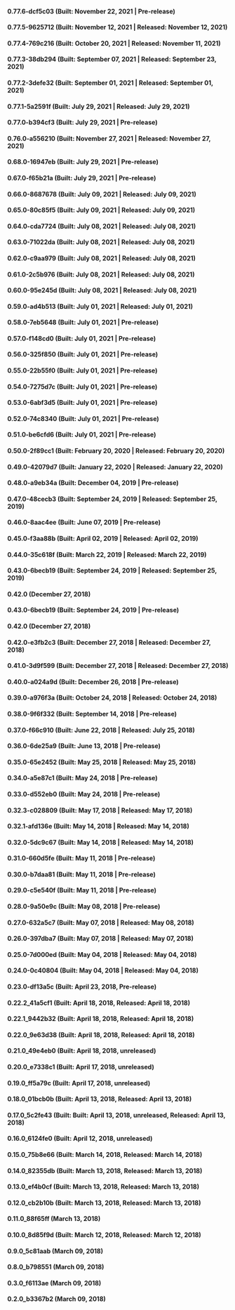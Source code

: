 #### 0.77.6-dcf5c03 (Built: November 22, 2021 | Pre-release)

#### 0.77.5-9625712 (Built: November 12, 2021 | Released: November 12, 2021)

#### 0.77.4-769c216 (Built: October 20, 2021 | Released: November 11, 2021)

#### 0.77.3-38db294 (Built: September 07, 2021 | Released: September 23, 2021)

#### 0.77.2-3defe32 (Built: September 01, 2021 | Released: September 01, 2021)

#### 0.77.1-5a2591f (Built: July 29, 2021 | Released: July 29, 2021)

#### 0.77.0-b394cf3 (Built: July 29, 2021 | Pre-release)

#### 0.76.0-a556210 (Built: November 27, 2021 | Released: November 27, 2021)

#### 0.68.0-16947eb (Built: July 29, 2021 | Pre-release)

#### 0.67.0-f65b21a (Built: July 29, 2021 | Pre-release)

#### 0.66.0-8687678 (Built: July 09, 2021 | Released: July 09, 2021)

#### 0.65.0-80c85f5 (Built: July 09, 2021 | Released: July 09, 2021)

#### 0.64.0-cda7724 (Built: July 08, 2021 | Released: July 08, 2021)

#### 0.63.0-71022da (Built: July 08, 2021 | Released: July 08, 2021)

#### 0.62.0-c9aa979 (Built: July 08, 2021 | Released: July 08, 2021)

#### 0.61.0-2c5b976 (Built: July 08, 2021 | Released: July 08, 2021)

#### 0.60.0-95e245d (Built: July 08, 2021 | Released: July 08, 2021)

#### 0.59.0-ad4b513 (Built: July 01, 2021 | Released: July 01, 2021)

#### 0.58.0-7eb5648 (Built: July 01, 2021 | Pre-release)

#### 0.57.0-f148cd0 (Built: July 01, 2021 | Pre-release)

#### 0.56.0-325f850 (Built: July 01, 2021 | Pre-release)

#### 0.55.0-22b55f0 (Built: July 01, 2021 | Pre-release)

#### 0.54.0-7275d7c (Built: July 01, 2021 | Pre-release)

#### 0.53.0-6abf3d5 (Built: July 01, 2021 | Pre-release)

#### 0.52.0-74c8340 (Built: July 01, 2021 | Pre-release)

#### 0.51.0-be6cfd6 (Built: July 01, 2021 | Pre-release)

#### 0.50.0-2f89cc1 (Built: February 20, 2020 | Released: February 20, 2020)

#### 0.49.0-42079d7 (Built: January 22, 2020 | Released: January 22, 2020)

#### 0.48.0-a9eb34a (Built: December 04, 2019 | Pre-release)

#### 0.47.0-48cecb3 (Built: September 24, 2019 | Released: September 25, 2019)

#### 0.46.0-8aac4ee (Built: June 07, 2019 | Pre-release)

#### 0.45.0-f3aa88b (Built: April 02, 2019 | Released: April 02, 2019)

#### 0.44.0-35c618f (Built: March 22, 2019 | Released: March 22, 2019)

#### 0.43.0-6becb19 (Built: September 24, 2019 | Released: September 25, 2019)

#### 0.42.0 (December 27, 2018)

#### 0.43.0-6becb19 (Built: September 24, 2019 | Pre-release)

#### 0.42.0 (December 27, 2018)

#### 0.42.0-e3fb2c3 (Built: December 27, 2018 | Released: December 27, 2018)

#### 0.41.0-3d9f599 (Built: December 27, 2018 | Released: December 27, 2018)

#### 0.40.0-a024a9d (Built: December 26, 2018 | Pre-release)

#### 0.39.0-a976f3a (Built: October 24, 2018 | Released: October 24, 2018)

#### 0.38.0-9f6f332 (Built: September 14, 2018 | Pre-release)

#### 0.37.0-f66c910 (Built: June 22, 2018 | Released: July 25, 2018)

#### 0.36.0-6de25a9 (Built: June 13, 2018 | Pre-release)

#### 0.35.0-65e2452 (Built: May 25, 2018 | Released: May 25, 2018)

#### 0.34.0-a5e87c1 (Built: May 24, 2018 | Pre-release)

#### 0.33.0-d552eb0 (Built: May 24, 2018 | Pre-release)

#### 0.32.3-c028809 (Built: May 17, 2018 | Released: May 17, 2018)

#### 0.32.1-afd136e (Built: May 14, 2018 | Released: May 14, 2018)

#### 0.32.0-5dc9c67 (Built: May 14, 2018 | Released: May 14, 2018)

#### 0.31.0-660d5fe (Built: May 11, 2018 | Pre-release)

#### 0.30.0-b7daa81 (Built: May 11, 2018 | Pre-release)

#### 0.29.0-c5e540f (Built: May 11, 2018 | Pre-release)

#### 0.28.0-9a50e9c (Built: May 08, 2018 | Pre-release)

#### 0.27.0-632a5c7 (Built: May 07, 2018 | Released: May 08, 2018)

#### 0.26.0-397dba7 (Built: May 07, 2018 | Released: May 07, 2018)

#### 0.25.0-7d000ed (Built: May 04, 2018 | Released: May 04, 2018)

#### 0.24.0-0c40804 (Built: May 04, 2018 | Released: May 04, 2018)

#### 0.23.0-df13a5c (Built: April 23, 2018, Pre-release)

#### 0.22.2_41a5cf1 (Built: April 18, 2018, Released: April 18, 2018)

#### 0.22.1_9442b32 (Built: April 18, 2018, Released: April 18, 2018)

#### 0.22.0_9e63d38 (Built: April 18, 2018, Released: April 18, 2018)

#### 0.21.0_49e4eb0 (Built: April 18, 2018, unreleased)

#### 0.20.0_e7338c1 (Built: April 17, 2018, unreleased)

#### 0.19.0_ff5a79c (Built: April 17, 2018, unreleased)

#### 0.18.0_01bcb0b (Built: April 13, 2018, Released: April 13, 2018)

#### 0.17.0_5c2fe43 (Built: Built: April 13, 2018, unreleased, Released: April 13, 2018)

#### 0.16.0_6124fe0 (Built: April 12, 2018, unreleased)

#### 0.15.0_75b8e66 (Built: March 14, 2018, Released: March 14, 2018)

#### 0.14.0_82355db (Built: March 13, 2018, Released: March 13, 2018)

#### 0.13.0_ef4b0cf (Built: March 13, 2018, Released: March 13, 2018)

#### 0.12.0_cb2b10b (Built: March 13, 2018, Released: March 13, 2018)

#### 0.11.0_88f65ff (March 13, 2018)

#### 0.10.0_8d85f9d (Built: March 12, 2018, Released: March 12, 2018)

#### 0.9.0_5c81aab (March 09, 2018)

#### 0.8.0_b798551 (March 09, 2018)

#### 0.3.0_f6113ae (March 09, 2018)

#### 0.2.0_b3367b2 (March 09, 2018)

